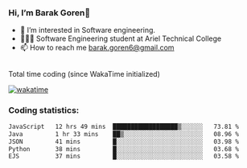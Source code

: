 ###  Hi, I’m Barak Goren👋
- 👀 I’m interested in Software engineering.
- 👨🏼‍🎓 Software Engineering student at Ariel Technical College
- 📫 How to reach me barak.goren6@gmail.com
##
Total time coding (since WakaTime initialized)

[![wakatime](https://wakatime.com/badge/user/5cc5ec80-a806-4ca2-a704-db29274e48cd.svg)](https://wakatime.com/@5cc5ec80-a806-4ca2-a704-db29274e48cd)

   
### Coding statistics:

<!--START_SECTION:waka-->

```txt
JavaScript   12 hrs 49 mins  ██████████████████▒░░░░░░   73.81 %
Java         1 hr 33 mins    ██▒░░░░░░░░░░░░░░░░░░░░░░   08.96 %
JSON         41 mins         █░░░░░░░░░░░░░░░░░░░░░░░░   03.98 %
Python       38 mins         █░░░░░░░░░░░░░░░░░░░░░░░░   03.68 %
EJS          37 mins         █░░░░░░░░░░░░░░░░░░░░░░░░   03.58 %
```

<!--END_SECTION:waka-->

<!---
barakgoren/barakgoren is a ✨ special ✨ repository because its `README.md` (this file) appears on your GitHub profile.
You can click the Preview link to take a look at your changes.
--->
